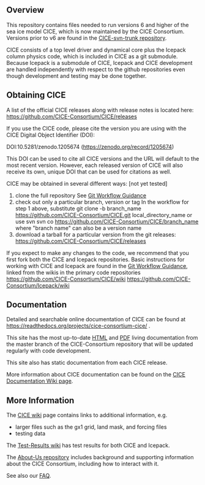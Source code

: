 
## Overview

This repository contains files needed to run versions 6 and higher of the sea ice model CICE, which is now maintained by the CICE Consortium.  Versions prior to v6 are found in the [CICE-svn-trunk repository](https://github.com/CICE-Consortium/CICE-svn-trunk).

CICE consists of a top level driver and dynamical core plus the Icepack column physics code, which is included in CICE as a git submodule.  Because Icepack is a submodule of CICE, Icepack and CICE development are handled independently with respect to the github repositories even though development and testing may be done together. 

## Obtaining CICE

A list of the official CICE releases along with release notes is located here:
https://github.com/CICE-Consortium/CICE/releases

If you use the CICE code, please cite the version you are using with the CICE Digital Object Identifier (DOI):

DOI:10.5281/zenodo.1205674 (https://zenodo.org/record/1205674)

This DOI can be used to cite all CICE versions and the URL will default to the most recent version. However, each released version of CICE will also receive its own, unique DOI that can be used for citations as well.

CICE may be obtained in several different ways:  [not yet tested]    
1.  clone the full repository
See [Git Workflow Guidance](https://github.com/CICE-Consortium/About-Us/wiki/Git-Workflow-Guidance)
2.  check out only a particular branch, version or tag
In the workflow for step 1 above, substitute
git clone -b branch_name https://github.com/CICE-Consortium/CICE.git local_directory_name
or use svn
svn co https://github.com/CICE-Consortium/CICE/branch_name
where "branch name" can also be a version name
3.  download a tarball for a particular version from the git releases: https://github.com/CICE-Consortium/CICE/releases

If you expect to make any changes to the code, we recommend that you first fork both the CICE and Icepack repositories.  Basic instructions for working with CICE and Icepack are found in the [Git Workflow Guidance](https://github.com/CICE-Consortium/About-Us/wiki/Git-Workflow-Guidance), linked from the wikis in the primary code repositories
https://github.com/CICE-Consortium/CICE/wiki
https://github.com/CICE-Consortium/Icepack/wiki

## Documentation

Detailed and searchable online documentation of CICE can be found at https://readthedocs.org/projects/cice-consortium-cice/ .

This site has the most up-to-date [HTML](http://cice-consortium-cice.readthedocs.io/en/master/) and [PDF](https://media.readthedocs.org/pdf/cice-consortium-cice/master/cice-consortium-cice.pdf) living documentation from the master branch of the CICE-Consortium repository that will be updated regularly with code development.

This site also has static documentation from each CICE release.

More information about CICE documentation can be found on the [CICE Documentation Wiki page](https://github.com/CICE-Consortium/CICE/wiki/CICE-Documentation).

## More Information

The [CICE wiki](https://github.com/CICE-Consortium/CICE/wiki) page contains links to additional information, e.g.
- larger files such as the gx1 grid, land mask, and forcing files
- testing data

The [Test-Results wiki](https://github.com/CICE-Consortium/Test-Results/wiki) has test results for both CICE and Icepack.

The [About-Us repository](https://github.com/CICE-Consortium/About-Us) includes background and supporting information about the CICE Consortium, including how to interact with it.   

See also our [FAQ](https://github.com/CICE-Consortium/About-Us/wiki/FAQ).



